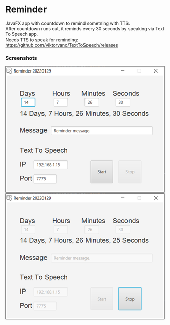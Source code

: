 # Reminder
 JavaFX app with countdown to remind sometning with TTS.  
 After countdown runs out, it reminds every 30 seconds by speaking via Text To Speech app.  
 Needs TTS to speak for reminding: https://github.com/viktorvano/TextToSpeech/releases
  
  
### Screenshots  
![alt text](https://github.com/viktorvano/Reminder/blob/main/screenshots/setup.png?raw=true)  
![alt text](https://github.com/viktorvano/Reminder/blob/main/screenshots/running.png?raw=true)  
